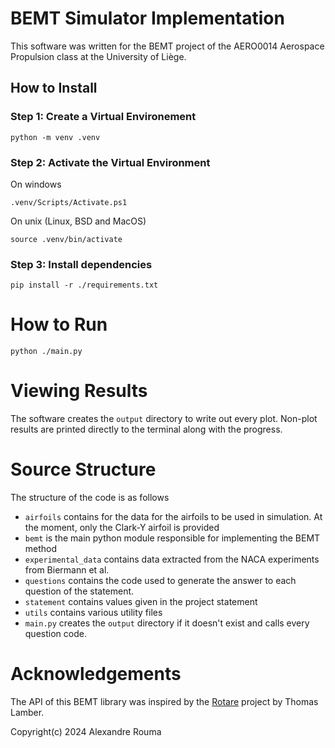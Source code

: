 # BEMT Simulator Implementation

This software was written for the BEMT project of the AERO0014 Aerospace Propulsion class at the University of Liège.

## How to Install

### Step 1: Create a Virtual Environement
```
python -m venv .venv
```

### Step 2: Activate the Virtual Environment
On windows
```
.venv/Scripts/Activate.ps1
```

On unix (Linux, BSD and MacOS)
```
source .venv/bin/activate
```

### Step 3: Install dependencies
```
pip install -r ./requirements.txt
```

# How to Run
```
python ./main.py
```

# Viewing Results
The software creates the `output` directory to write out every plot. Non-plot results are printed directly to the terminal along with the progress.

# Source Structure
The structure of the code is as follows

* `airfoils` contains for the data for the airfoils to be used in simulation. At the moment, only the Clark-Y airfoil is provided
* `bemt` is the main python module responsible for implementing the BEMT method
* `experimental_data` contains data extracted from the NACA experiments from Biermann et al.
* `questions` contains the code used to generate the answer to each question of the statement.
* `statement` contains values given in the project statement
* `utils` contains various utility files
* `main.py` creates the `output` directory if it doesn't exist and calls every question code.

# Acknowledgements

The API of this BEMT library was inspired by the [Rotare](https://gitlab.uliege.be/rotare/rotare) project by Thomas Lamber.

Copyright(c) 2024 Alexandre Rouma